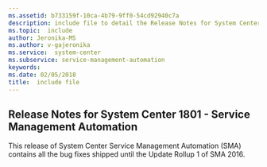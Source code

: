 ```yaml
---
ms.assetid: b733159f-10ca-4b79-9ff0-54cd92940c7a
description: include file to detail the Release Notes for System Center 1801-Service Management Automation
ms.topic:  include
author: Jeronika-MS
ms.author: v-gajeronika
ms.service:  system-center
ms.subservice: service-management-automation
keywords:
ms.date: 02/05/2018
title:  include file
---
```


## Release Notes for System Center 1801 - Service Management Automation

This release of System Center Service Management Automation (SMA) contains all the bug fixes shipped until the Update Rollup 1 of SMA 2016.
